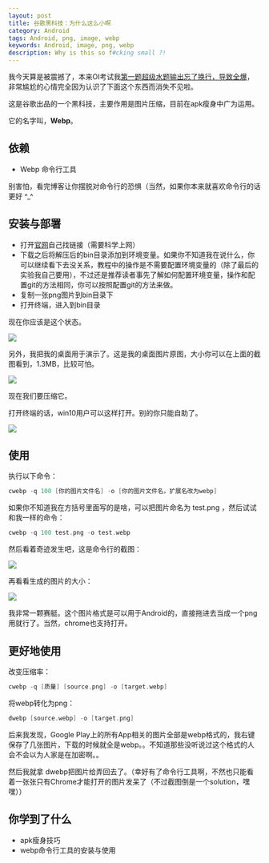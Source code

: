 ```yaml
---
layout: post
title: 谷歌黑科技：为什么这么小啊
category: Android
tags: Android, png, image, webp
keywords: Android, image, png, webp
description: Why is this so f#cking small ?!
---
```


我今天算是被震撼了，本来OI考试我[第一题超级水题输出忘了换行，导致全爆](https://github.com/ice1000/OI-codes/blob/master/else/2016-7-11-game.cpp)，非常尴尬的心情完全因为认识了下面这个东西而消失不见啦。

这是谷歌出品的一个黑科技，主要作用是图片压缩，目前在apk瘦身中广为运用。

它的名字叫，**Webp**。

## 依赖

+ Webp 命令行工具

别害怕，看完博客让你摆脱对命令行的恐惧（当然，如果你本来就喜欢命令行的话更好 ^_^

## 安装与部署

+ 打开[官网](https://developers.google.com/speed/webp/)自己找链接（需要科学上网）
+ 下载之后将解压后的bin目录添加到环境变量。如果你不知道我在说什么，你可以继续看下去没关系，教程中的操作是不需要配置环境变量的（除了最后的实验我自己要用），不过还是推荐读者事先了解如何配置环境变量，操作和配置git的方法相同，你可以按照配置git的方法来做。
+ 复制一张png图片到bin目录下
+ 打开终端，进入到bin目录

现在你应该是这个状态。

![](https://coding.net/u/ice1000/p/Images/git/raw/master/blog-img/old/andr/webp/2.png)

另外，我把我的桌面用于演示了。这是我的桌面图片原图，大小你可以在上面的截图看到，1.3MB，比较可怕。

![](https://coding.net/u/ice1000/p/Images/git/raw/master/blog-img/old/andr/webp/1.png)

现在我们要压缩它。

打开终端的话，win10用户可以这样打开。别的你只能自助了。

![](https://coding.net/u/ice1000/p/Images/git/raw/master/blog-img/old/andr/webp/3.png)

## 使用

执行以下命令：

```c
cwebp -q 100 [你的图片文件名] -o [你的图片文件名，扩展名改为webp]
```

如果你不知道我在方括号里面写的是啥，可以把图片命名为 test.png ，然后试试和我一样的命令：

```c
cwebp -q 100 test.png -o test.webp
```

然后看着奇迹发生吧，这是命令行的截图：

![](https://coding.net/u/ice1000/p/Images/git/raw/master/blog-img/old/andr/webp/4.png)

再看看生成的图片的大小：

![](https://coding.net/u/ice1000/p/Images/git/raw/master/blog-img/old/andr/webp/5.png)

我非常一颗赛艇。这个图片格式是可以用于Android的，直接拖进去当成一个png用就行了。当然，chrome也支持打开。

## 更好地使用

改变压缩率：

```c
cwebp -q [质量] [source.png] -o [target.webp]
```

将webp转化为png：

```c
dwebp [source.webp] -o [target.png]
```

后来我发现，Google Play上的所有App相关的图片全部是webp格式的，我右键保存了几张图片，下载的时候就全是webp。。不知道那些没听说过这个格式的人会不会以为人家是在加密啊。。

然后我就拿 dwebp把图片给弄回去了。（幸好有了命令行工具啊，不然也只能看着一张张只有Chrome才能打开的图片发呆了（不过截图倒是一个solution，嘿嘿））

## 你学到了什么

+ apk瘦身技巧
+ webp命令行工具的安装与使用